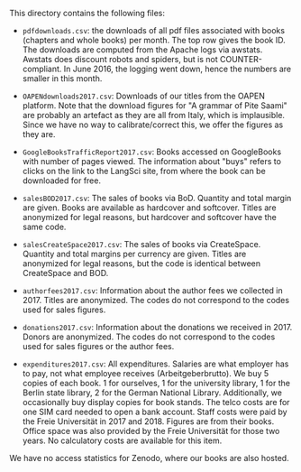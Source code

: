 This directory contains the following files:

- `pdfdownloads.csv`: the downloads of all pdf files associated with books (chapters and whole books) per month. The top row gives the book ID. The downloads are computed from the Apache logs via awstats. Awstats does discount robots and spiders, but is not COUNTER-compliant. In June 2016, the logging went down, hence the numbers are smaller in this month. 

- `OAPENdownloads2017.csv`: Downloads of our titles from the OAPEN platform. Note that the download figures for "A grammar of Pite Saami" are probably an artefact as they are all from Italy, which is implausible. Since we have no way to calibrate/correct this, we offer the figures as they are. 

- `GoogleBooksTrafficReport2017.csv`: Books accessed on GoogleBooks with number of pages viewed. The information about "buys" refers to clicks on the link to the LangSci site, from where the book can be downloaded for free.

- `salesBOD2017.csv`: The sales of books via BoD. Quantity and total margin are given. Books are available as hardcover and softcover. Titles are anonymized for legal reasons, but hardcover and softcover have the same code. 

- `salesCreateSpace2017.csv`: The sales of books via CreateSpace. Quantity and total margins per currency are given. Titles are anonymized for legal reasons, but the code is identical between CreateSpace and BOD.

- `authorfees2017.csv`: Information about the author fees we collected in 2017. Titles are anonymized. The codes do not correspond to the codes used for sales figures.

- `donations2017.csv`: Information about the donations we received in 2017. Donors are anonymized. The codes do not correspond to the codes used for sales figures or the author fees.  

- `expenditures2017.csv`: All expenditures. Salaries are what employer has to pay, not what employee receives (Arbeitgeberbrutto). 
We buy 5 copies of each book. 1 for ourselves, 1 for the university library, 1 for the Berlin state library, 2 for the German National Library. Additionally, we occasionally buy display copies for book stands. The telco costs are for one SIM card needed to open a bank account. Staff costs were paid by the Freie Universität in 2017 and 2018. Figures are from their books. Office space was also provided by the Freie Universität for those two years. No calculatory costs are available for this item.

We have no access statistics for Zenodo, where our books are also hosted. 

 